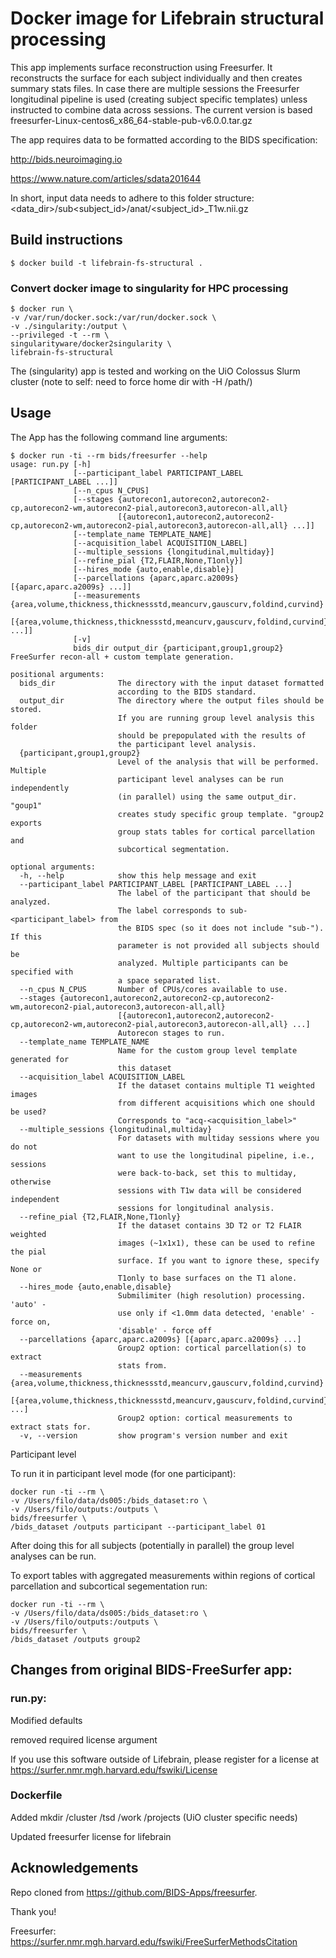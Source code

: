 # Docker image for Lifebrain structural processing

This app implements surface reconstruction using Freesurfer. It reconstructs the surface for each subject individually and then creates summary stats files. In case there are multiple sessions the Freesurfer longitudinal pipeline is used (creating subject specific templates) unless instructed to combine data across sessions. The current version is based freesurfer-Linux-centos6_x86_64-stable-pub-v6.0.0.tar.gz

The app requires data to be formatted according to the BIDS specification: 

http://bids.neuroimaging.io

https://www.nature.com/articles/sdata201644

In short, input data needs to adhere to this folder structure: <data_dir>/sub<subject_id>/anat/<subject_id>_T1w.nii.gz

## Build instructions
	$ docker build -t lifebrain-fs-structural .

### Convert docker image to singularity for HPC processing
	$ docker run \
	-v /var/run/docker.sock:/var/run/docker.sock \
	-v ./singularity:/output \
	--privileged -t --rm \
	singularityware/docker2singularity \
	lifebrain-fs-structural

The (singularity) app is tested and working on the UiO Colossus Slurm cluster 
(note to self: need to force home dir with -H /path/) 

## Usage
The App has the following command line arguments:

    $ docker run -ti --rm bids/freesurfer --help
    usage: run.py [-h]
                  [--participant_label PARTICIPANT_LABEL [PARTICIPANT_LABEL ...]]
                  [--n_cpus N_CPUS]
                  [--stages {autorecon1,autorecon2,autorecon2-cp,autorecon2-wm,autorecon2-pial,autorecon3,autorecon-all,all}
                            [{autorecon1,autorecon2,autorecon2-cp,autorecon2-wm,autorecon2-pial,autorecon3,autorecon-all,all} ...]]
                  [--template_name TEMPLATE_NAME]
                  [--acquisition_label ACQUISITION_LABEL]
                  [--multiple_sessions {longitudinal,multiday}]
                  [--refine_pial {T2,FLAIR,None,T1only}]
                  [--hires_mode {auto,enable,disable}]
                  [--parcellations {aparc,aparc.a2009s} [{aparc,aparc.a2009s} ...]]
                  [--measurements {area,volume,thickness,thicknessstd,meancurv,gauscurv,foldind,curvind}
                                  [{area,volume,thickness,thicknessstd,meancurv,gauscurv,foldind,curvind} ...]]
                  [-v]
                  bids_dir output_dir {participant,group1,group2}
    FreeSurfer recon-all + custom template generation.

    positional arguments:
      bids_dir              The directory with the input dataset formatted
                            according to the BIDS standard.
      output_dir            The directory where the output files should be stored.
                            If you are running group level analysis this folder
                            should be prepopulated with the results of
                            the participant level analysis.
      {participant,group1,group2}
                            Level of the analysis that will be performed. Multiple
                            participant level analyses can be run independently
                            (in parallel) using the same output_dir. "goup1"
                            creates study specific group template. "group2 exports
                            group stats tables for cortical parcellation and
                            subcortical segmentation.

    optional arguments:
      -h, --help            show this help message and exit
      --participant_label PARTICIPANT_LABEL [PARTICIPANT_LABEL ...]
                            The label of the participant that should be analyzed.
                            The label corresponds to sub-<participant_label> from
                            the BIDS spec (so it does not include "sub-"). If this
                            parameter is not provided all subjects should be
                            analyzed. Multiple participants can be specified with
                            a space separated list.
      --n_cpus N_CPUS       Number of CPUs/cores available to use.
      --stages {autorecon1,autorecon2,autorecon2-cp,autorecon2-wm,autorecon2-pial,autorecon3,autorecon-all,all}
                            [{autorecon1,autorecon2,autorecon2-cp,autorecon2-wm,autorecon2-pial,autorecon3,autorecon-all,all} ...]
                            Autorecon stages to run.
      --template_name TEMPLATE_NAME
                            Name for the custom group level template generated for
                            this dataset
      --acquisition_label ACQUISITION_LABEL
                            If the dataset contains multiple T1 weighted images
                            from different acquisitions which one should be used?
                            Corresponds to "acq-<acquisition_label>"
      --multiple_sessions {longitudinal,multiday}
                            For datasets with multiday sessions where you do not
                            want to use the longitudinal pipeline, i.e., sessions
                            were back-to-back, set this to multiday, otherwise
                            sessions with T1w data will be considered independent
                            sessions for longitudinal analysis.
      --refine_pial {T2,FLAIR,None,T1only}
                            If the dataset contains 3D T2 or T2 FLAIR weighted
                            images (~1x1x1), these can be used to refine the pial
                            surface. If you want to ignore these, specify None or
                            T1only to base surfaces on the T1 alone.
      --hires_mode {auto,enable,disable}
                            Submilimiter (high resolution) processing. 'auto' -
                            use only if <1.0mm data detected, 'enable' - force on,
                            'disable' - force off
      --parcellations {aparc,aparc.a2009s} [{aparc,aparc.a2009s} ...]
                            Group2 option: cortical parcellation(s) to extract
                            stats from.
      --measurements {area,volume,thickness,thicknessstd,meancurv,gauscurv,foldind,curvind}
                            [{area,volume,thickness,thicknessstd,meancurv,gauscurv,foldind,curvind} ...]
                            Group2 option: cortical measurements to extract stats for.
      -v, --version         show program's version number and exit
      
Participant level

To run it in participant level mode (for one participant):

	docker run -ti --rm \
	-v /Users/filo/data/ds005:/bids_dataset:ro \
	-v /Users/filo/outputs:/outputs \
	bids/freesurfer \
	/bids_dataset /outputs participant --participant_label 01 


After doing this for all subjects (potentially in parallel) the group level analyses can be run.

To export tables with aggregated measurements within regions of cortical parcellation and subcortical segementation run:

	docker run -ti --rm \
	-v /Users/filo/data/ds005:/bids_dataset:ro \
	-v /Users/filo/outputs:/outputs \
	bids/freesurfer \
	/bids_dataset /outputs group2 



## Changes from original BIDS-FreeSurfer app: 
### run.py: 
Modified defaults

removed required license argument

If you use this software outside of Lifebrain, please register for a license at https://surfer.nmr.mgh.harvard.edu/fswiki/License

### Dockerfile
Added mkdir /cluster /tsd /work /projects (UiO cluster specific needs)

Updated freesurfer license for lifebrain

## Acknowledgements
Repo cloned from https://github.com/BIDS-Apps/freesurfer. 

Thank you!

Freesurfer:
https://surfer.nmr.mgh.harvard.edu/fswiki/FreeSurferMethodsCitation
